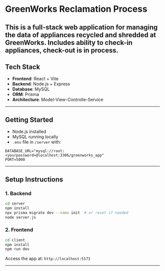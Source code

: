 
# GreenWorks Reclamation Process

This is a full-stack web application for managing the data of appliances recycled and shredded at GreenWorks. Includes ability to check-in appliances, check-out is in process.
---

## Tech Stack

- **Frontend**: React + Vite
- **Backend**: Node.js + Express
- **Database**: MySQL
- **ORM**: Prisma
- **Architecture**: Model-View-Controlle-Service


---


## Getting Started

- Node.js installed
- MySQL running locally
- `.env` file in `/server` with:

```env
DATABASE_URL="mysql://root:<yourpassword>@localhost:3306/greenworks_app"
PORT=5000
```

---

## Setup Instructions

### 1. Backend 

```bash
cd server
npm install
npx prisma migrate dev --name init  # or reset if needed
node server.js
```

### 2. Frontend 

```bash
cd client
npm install
npm run dev
```

Access the app at: `http://localhost:5173`


---


